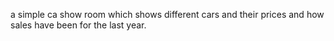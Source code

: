 a simple ca show room which shows different cars and their prices and how sales have been for the last year.
